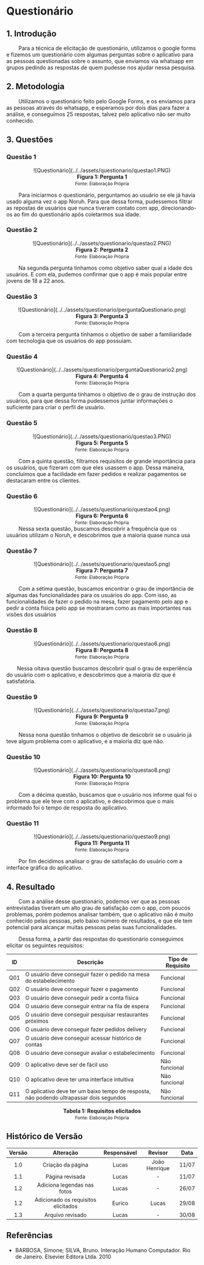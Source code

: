 # Questionário

## 1. Introdução

&emsp;&emsp; Para a técnica de elicitação de questionário, utilizamos o google forms e fizemos um questionário com algumas perguntas sobre o aplicativo para as pessoas questionadas sobre o assunto, que enviamos via whatsapp em grupos pedindo as respostas de quem pudesse nos ajudar nessa pesquisa.

## 2. Metodologia

&emsp;&emsp; Utilizamos o questionário feito pelo Google Forms, e os enviamos para as pessoas através do whatsapp, e esperamos por dois dias para fazer a análise, e conseguimos 25 respostas, talvez pelo aplicativo não ser muito conhecido.

## 3. Questões

### Questão 1

<center>
![Questionário](../../assets/questionario/questao1.PNG)
</center>

<figcaption align='center'>
    <b>Figura 1: Pergunta 1</b>
    <br><small>Fonte: Elaboração Própria</small>
</figcaption>

&emsp;&emsp; Para iniciarmos o questionário, perguntamos ao usuário se ele já havia usado alguma vez o app Noruh. Para que dessa forma, pudessemos filtrar as repostas de usuários que nunca tiveram contato com app, direcionando-os ao fim do questionário após coletarmos sua idade.

### Questão 2

<center>
![Questionário](../../assets/questionario/questao2.PNG)
</center>

<figcaption align='center'>
    <b>Figura 2: Pergunta 2</b>
    <br><small>Fonte: Elaboração Própria</small>
</figcaption>

&emsp;&emsp; Na segunda pergunta tinhamos como objetivo saber qual a idade dos usuários. E com ela, pudemos confirmar que o app é mais popular entre jovens de 18 a 22 anos.

### Questão 3

<center>
![Questionário](../../assets/questionario/perguntaQuestionario.png)
</center>

<figcaption align='center'>
    <b>Figura 3: Pergunta 3</b>
    <br><small>Fonte: Elaboração Própria</small>
</figcaption>

&emsp;&emsp; Com a terceira pergunta tinhamos o objetivo de saber a familiaridade com tecnologia que os usuários do app possuiam.

### Questão 4

<center>
![Questionário](../../assets/questionario/perguntaQuestionario2.png)
</center>

<figcaption align='center'>
    <b>Figura 4: Pergunta 4</b>
    <br><small>Fonte: Elaboração Própria</small>
</figcaption>

&emsp;&emsp; Com a quarta pergunta tinhamos o objetivo de o grau de instrução dos usuários, para que dessa forma pudessemos juntar informações o suficiente para criar o perfil de usuário.

### Questão 5

<center>
![Questionário](../../assets/questionario/questao3.PNG)
</center>

<figcaption align='center'>
    <b>Figura 5: Pergunta 5</b>
    <br><small>Fonte: Elaboração Própria</small>
</figcaption>

&emsp;&emsp; Com a quinta questão, filtramos requisitos de grande importância para os usuários, que fizeram com que eles usassem o app. Dessa maneira, concluímos que a facilidade em fazer pedidos e realizar pagamentos se destacaram entre os clientes.

### Questão 6

<center>
![Questionário](../../assets/questionario/questao4.png)
</center>

<figcaption align='center'>
    <b>Figura 6: Pergunta 6</b>
    <br><small>Fonte: Elaboração Própria</small>
</figcaption>
&emsp;&emsp; Nessa sexta questão, buscamos descobrir a frequência que os usuários utilizam o Noruh, e descobrimos que a maioria quase nunca usa

### Questão 7

<center>
![Questionário](../../assets/questionario/questao5.png)
</center>

<figcaption align='center'>
    <b>Figura 7: Pergunta 7</b>
    <br><small>Fonte: Elaboração Própria</small>
</figcaption>

&emsp;&emsp; Com a sétima questão, buscamos encontrar o grau de importância de algumas das funcionalidades para os usuários do app. Com isso, as funcionalidades de fazer o pedido na mesa, fazer pagamento pelo app e pedir a conta física pelo app se mostraram como as mais importantes nas visões dos usuários

### Questão 8

<center>
![Questionário](../../assets/questionario/questao6.png)
</center>

<figcaption align='center'>
    <b>Figura 8: Pergunta 8</b>
    <br><small>Fonte: Elaboração Própria</small>
</figcaption>

&emsp;&emsp;Nessa oitava questão buscamos descobrir qual o grau de experiência do usuário com o aplicativo, e descobrimos que a maioria diz que é satisfatória.

### Questão 9

<center>
![Questionário](../../assets/questionario/questao7.png)
</center>

<figcaption align='center'>
    <b>Figura 9: Pergunta 9</b>
    <br><small>Fonte: Elaboração Própria</small>
</figcaption>

&emsp;&emsp; Nessa nona questão tinhamos o objetivo de descobrir se o usuário já teve algum problema com o aplicativo, e a maioria diz que não.

### Questão 10

<center>
![Questionário](../../assets/questionario/questao8.png)
</center>

<figcaption align='center'>
    <b>Figura 10: Pergunta 10</b>
    <br><small>Fonte: Elaboração Própria</small>
</figcaption>

&emsp;&emsp; Com a décima questão, buscamos que o usuário nos informe qual foi o problema que ele teve com o aplicativo, e descobrimos que o mais informado foi o tempo de resposta do aplicativo.

### Questão 11

<center>
![Questionário](../../assets/questionario/questao9.png)
</center>

<figcaption align='center'>
    <b>Figura 11: Pergunta 11</b>
    <br><small>Fonte: Elaboração Própria</small>
</figcaption>

&emsp;&emsp; Por fim decidimos analisar o grau de satisfação do usuário com a interface gráfica do aplicativo.

## 4. Resultado

&emsp;&emsp; Com a análise desse questionário, podemos ver que as pessoas entrevistadas tiveram um alto grau de satisfação com o app, com poucos problemas, porém podemos analisar também, que o aplicativo não é muito conhecido pelas pessoas, pelo baixo número de resultados, e que ele tem potencial para alcançar muitas pessoas pelas suas funcionalidades.

&emsp;&emsp; Dessa forma, a partir das respostas do questionário conseguimos elicitar os seguintes requisitos:

| ID  | Descrição                                                                               | Tipo de Requisito |
| --- | --------------------------------------------------------------------------------------- | ----------------- |
| Q01 | O usuário deve conseguir fazer o pedido na mesa do estabelecimento                      | Funcional         |
| Q02 | O usuário deve conseguir fazer o pagamento                                              | Funcional         |
| Q03 | O usuário deve conseguir pedir a conta física                                           | Funcional         |
| Q04 | O usuário deve conseguir entrar na fila de espera                                       | Funcional         |
| Q05 | O usuário deve conseguir pesquisar restaurantes próximos                                | Funcional         |
| Q06 | O usuário deve conseguir fazer pedidos delivery                                         | Funcional         |
| Q07 | O usuário deve conseguir acessar histórico de contas                                    | Funcional         |
| Q08 | O usuário deve conseguir avaliar o estabelecimento                                      | Funcional         |
| Q09 | O aplicativo deve ser de fácil uso                                                      | Não funcional     |
| Q10 | O aplicativo deve ter uma interface intuitiva                                           | Não funcional     |
| Q11 | O aplicativo deve ter um baixo tempo de resposta, não podendo ultrapassar dois segundos | Não funcional     |

<figcaption align='center'>
    <b>Tabela 1: Requisitos elicitados</b>
    <br><small>Fonte: Elaboração Própria</small>
</figcaption>

## Histórico de Versão

| Versão |              Alteração              | Responsável |    Revisor    | Data  |
| :----: | :---------------------------------: | :---------: | :-----------: | :---: |
|  1.0   |          Criação da página          |    Lucas    | João Henrique | 11/07 |
|  1.1   |           Página revisada           |    Lucas    |       -       | 11/07 |
|  1.2   |     Adiciona legendas nas fotos     |    Lucas    |       -       | 26/07 |
|  1.2   | Adicionado os requisitos elicitados |   Eurico    |     Lucas     | 29/08 |
|  1.3   |          Arquivo revisado           |    Lucas    |       -       | 30/08 |

## Referências

- BARBOSA, Simone; SILVA, Bruno. Interação Humano Computador. Rio de Janeiro. Elsevier Editora Ltda. 2010
